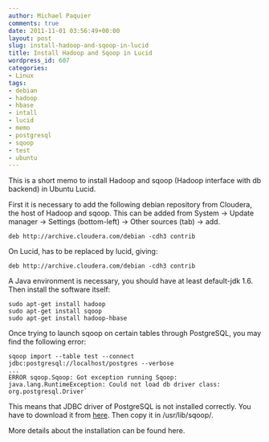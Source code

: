 ```yaml
---
author: Michael Paquier
comments: true
date: 2011-11-01 03:56:49+00:00
layout: post
slug: install-hadoop-and-sqoop-in-lucid
title: Install Hadoop and Sqoop in Lucid
wordpress_id: 607
categories:
- Linux
tags:
- debian
- hadoop
- hbase
- intall
- lucid
- memo
- postgresql
- sqoop
- test
- ubuntu
---
```


This is a short memo to install Hadoop and sqoop (Hadoop interface with db backend) in Ubuntu Lucid.

First it is necessary to add the following debian repository from Cloudera, the host of Hadoop and sqoop.
This can be added from System -> Update manager -> Settings (bottom-left) -> Other sources (tab) -> add.

    deb http://archive.cloudera.com/debian -cdh3 contrib

On Lucid,  has to be replaced by lucid, giving:

    deb http://archive.cloudera.com/debian -cdh3 contrib

A Java environment is necessary, you should have at least default-jdk 1.6.
Then install the software itself:

    sudo apt-get install hadoop
    sudo apt-get install sqoop
    sudo apt-get install hadoop-hbase

Once trying to launch sqoop on certain tables through PostgreSQL, you may find the following error:

    sqoop import --table test --connect jdbc:postgresql://localhost/postgres --verbose
    ...
    ERROR sqoop.Sqoop: Got exception running Sqoop: java.lang.RuntimeException: Could not load db driver class: org.postgresql.Driver`

This means that JDBC driver of PostgreSQL is not installed correctly.
You have to download it from [here](http://jdbc.postgresql.org/).
Then copy it in /usr/lib/sqoop/.

More details about the installation can be found here.
